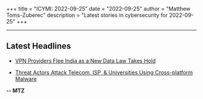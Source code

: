 +++
title = "ICYMI: 2022-09-25"
date = "2022-09-25"
author = "Matthew Toms-Zuberec"
description = "Latest stories in cybersecurity for 2022-09-25"
+++

---------------------------------------------------------------------------
## Latest Headlines
- [VPN Providers Flee India as a New Data Law Takes Hold](https://www.wired.com/story/vpn-firms-flee-india-data-collection-law/)

- [Threat Actors Attack Telecom, ISP, & Universities Using Cross-platform Malware](https://cybersecuritynews.com/threat-actors-attack-telecom-isp-universities/)

**-- MTZ**